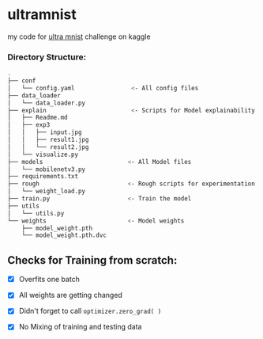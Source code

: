 # ultramnist
my code for [ultra mnist](https://www.kaggle.com/c/ultra-mnist) challenge on kaggle



### Directory Structure:
```bash
.
├── conf
│   └── config.yaml                <- All config files
├── data_loader
│   └── data_loader.py
├── explain                        <- Scripts for Model explainability
│   ├── Readme.md
│   ├── exp3
│   │   ├── input.jpg
│   │   ├── result1.jpg
│   │   └── result2.jpg
│   └── visualize.py
├── models                        <- All Model files
│   └── mobilenetv3.py
├── requirements.txt
├── rough                         <- Rough scripts for experimentation
│   └── weight_load.py
├── train.py                      <- Train the model
├── utils
│   └── utils.py
└── weights                       <- Model weights
    ├── model_weight.pth
    └── model_weight.pth.dvc
```


## Checks for Training from scratch:
- [x] Overfits one batch
- [x] All weights are getting changed
- [x] Didn't forget to call `optimizer.zero_grad( )`
- [x] No Mixing of training and testing data

